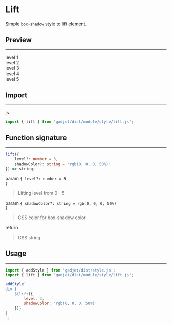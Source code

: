 # Lift

Simple `box-shadow` style to lift element.

## Preview
---
<div class="preview">
    <div class="lift lv-1">level 1</div>
    <div class="lift lv-2">level 2</div>
    <div class="lift lv-3">level 3</div>
    <div class="lift lv-4">level 4</div>
    <div class="lift lv-5">level 5</div>
</div>

## Import
---
<el-code-title>js</el-code-title>
```js
import { lift } from 'gadjet/dist/module/style/lift.js';
```

## Function signature
---
```ts
lift({
    level?: number = 3,
    shadowColor?: string = 'rgb(0, 0, 0, 50%)'
}) => string;
```

<el-code-title>param <code>{ level?: number = 3 }</code></el-code-title>
<blockquote class="fn-detail">
Lifting level from 0 - 5
</blockquote>

<el-code-title>param <code>{ shadowColor?: string = rgb(0, 0, 0, 50%) }</code></el-code-title>
<blockquote class="fn-detail">
CSS color for box-shadow color
</blockquote>

<el-code-title>return</el-code-title>
<blockquote class="fn-detail">
CSS string
</blockquote>

## Usage
---

```js
import { addStyle } from 'gadjet/dist/style.js';
import { lift } from 'gadjet/dist/module/style/lift.js';

addStyle`
div {
    ${lift({
        level: 3,
        shadowColor: 'rgb(0, 0, 0, 50%)'
    })}
}
`;
```